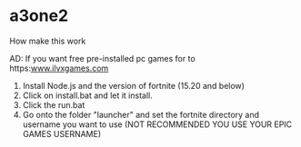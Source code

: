 # a3one2
How make this work 

AD: If you want free pre-installed pc games for to https:www.ilvxgames.com

1. Install Node.js and the version of fortnite (15.20 and below)
2. Click on install.bat and let it install.
3. Click the run.bat
4. Go onto the folder "launcher" and set the fortnite directory and username you want to use (NOT RECOMMENDED YOU USE YOUR EPIC GAMES USERNAME)
